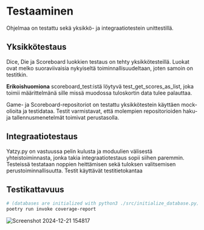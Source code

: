 # Testaaminen

Ohjelmaa on testattu sekä  yksikkö- ja integraatiotestein unittestillä.

## Yksikkötestaus
Dice, Die ja Scoreboard luokkien testaus on tehty yksikkötesteillä. Luokat ovat melko suoraviivaisia nykyiseltä toiminnallisuudeltaan, joten samoin on  testitkin.

**Erikoishuomiona** scoreboard_test:istä löytyvä test_get_scores_as_list, joka toimii määrittelmänä sille missä muodossa tuloskortin data tulee palauttaa.

Game- ja Scoreboard-repositoriot on testattu yksikkötestein käyttäen mock-olioita ja testidataa. Testit varmistavat, että molempien repositorioiden haku- ja tallennusmenetelmät toimivat perustasolla.

## Integraatiotestaus
Yatzy.py on vastuussa pelin kulusta ja moduulien välisestä yhteistoiminnasta, jonka takia integraatiotestaus sopii siihen paremmin. Testeissä testataan noppien heittämisen sekä tuloksen valitsemisen perustoiminnallisuutta. Testit käyttävät testitietokantaa

## Testikattavuus
```bash
# (databases are initialized with python3 ./src/initialize_database.py)
poetry run invoke coverage-report
```

![Screenshot 2024-12-21 154817](https://github.com/user-attachments/assets/26ae45ea-6829-4a0f-a0dc-4651f4449c41)
